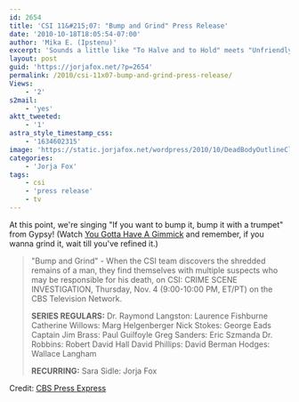 ```yaml
---
id: 2654
title: 'CSI 11&#215;07: "Bump and Grind" Press Release'
date: '2010-10-18T18:05:54-07:00'
author: 'Mika E. (Ipstenu)'
excerpt: 'Sounds a little like "To Halve and to Hold" meets "Unfriendly Skies" in a weird way... Oh, and yes, we get Jorja.'
layout: post
guid: 'https://jorjafox.net/?p=2654'
permalink: /2010/csi-11x07-bump-and-grind-press-release/
Views:
    - '2'
s2mail:
    - 'yes'
aktt_tweeted:
    - '1'
astra_style_timestamp_css:
    - '1634602315'
image: 'https://static.jorjafox.net/wordpress/2010/10/DeadBodyOutlineCloseUp.jpg'
categories:
    - 'Jorja Fox'
tags:
    - csi
    - 'press release'
    - tv
---
```


At this point, we're singing "If you want to bump it, bump it with a trumpet" from Gypsy! (Watch <a href="http://www.youtube.com/watch?v=gFRSawe33sA">You Gotta Have A Gimmick</a> and remember, if you wanna grind it, wait till you've refined it.)

<blockquote>"Bump and Grind" - When the CSI team discovers the shredded remains of a man, they find themselves with multiple suspects who may be responsible for his death, on CSI: CRIME SCENE INVESTIGATION, Thursday, Nov. 4 (9:00-10:00 PM, ET/PT) on the CBS Television Network.

**SERIES REGULARS:**
Dr. Raymond Langston: Laurence Fishburne
Catherine Willows: Marg Helgenberger
Nick Stokes: George Eads
Captain Jim Brass: Paul Guilfoyle
Greg Sanders: Eric Szmanda
Dr. Robbins: Robert David Hall
David Phillips: David Berman
Hodges: Wallace Langham

**RECURRING:**
Sara Sidle: Jorja Fox
</blockquote>

Credit: <a href="http://www.cbspressexpress.com/div.php/cbs_entertainment/original/release?id=231&dpid=56&rid=26428">CBS Press Express</a>
